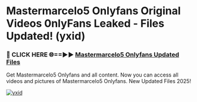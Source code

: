 # Mastermarcelo5 Onlyfans Original Videos 0nlyFans Leaked - Files Updated! (yxid)

<h3>🔴 CLICK HERE 🌐==►► <a href="https://tinyurl.com/ehrbuxhb" rel="nofollow">Mastermarcelo5 Onlyfans Updated Files</a></h3>

Get Mastermarcelo5 Onlyfans and all content. Now you can access all videos and pictures of Mastermarcelo5 Onlyfans. New Updated Files 2025!

[![yxid](https://i.imgur.com/lVYEuWS.gif)](https://tinyurl.com/ehrbuxhb)
